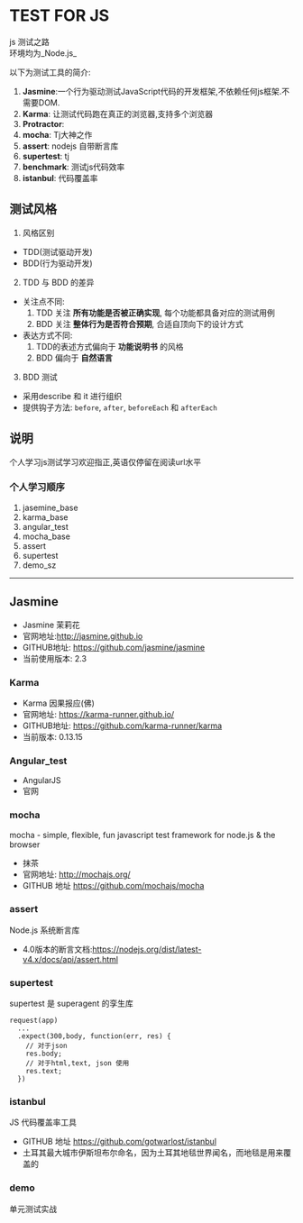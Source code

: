 # TEST FOR JS
js 测试之路  
环境均为_Node.js_  

以下为测试工具的简介:  

1. **Jasmine**:一个行为驱动测试JavaScript代码的开发框架,不依赖任何js框架.不需要DOM.
2. **Karma**: 让测试代码跑在真正的浏览器,支持多个浏览器
3. **Protractor**:
4. **mocha**: Tj大神之作
5. **assert**: nodejs 自带断言库
6. **supertest**: tj
7. **benchmark**: 测试js代码效率
8. **istanbul**: 代码覆盖率



## 测试风格
1. 风格区别
  - TDD(测试驱动开发)
  - BDD(行为驱动开发)
2. TDD 与 BDD 的差异
  - 关注点不同:
    1. TDD 关注 **所有功能是否被正确实现**, 每个功能都具备对应的测试用例
    2. BDD 关注 **整体行为是否符合预期**, 合适自顶向下的设计方式
  - 表达方式不同:
    1. TDD的表述方式偏向于 **功能说明书** 的风格
    2. BDD 偏向于 **自然语言**
3. BDD 测试
  - 采用describe 和 it 进行组织
  - 提供钩子方法: `before`, `after`, `beforeEach` 和 `afterEach`



## 说明

个人学习js测试学习欢迎指正,英语仅停留在阅读url水平


### 个人学习顺序

1. jasemine_base
2. karma_base
3. angular_test
4. mocha_base
5. assert
6. supertest
7. demo_sz

- - - - -

## Jasmine

- Jasmine 茉莉花
- 官网地址:<http://jasmine.github.io>
- GITHUB地址: <https://github.com/jasmine/jasmine>
- 当前使用版本: 2.3

### Karma

- Karma 因果报应(佛)
- 官网地址: <https://karma-runner.github.io/>
- GITHUB地址: <https://github.com/karma-runner/karma>
- 当前版本: 0.13.15

### Angular_test

- AngularJS
- 官网

### mocha
mocha - simple, flexible, fun javascript test framework for node.js & the browser

- 抹茶
- 官网地址: <http://mochajs.org/>
- GITHUB 地址 <https://github.com/mochajs/mocha>


### assert
Node.js 系统断言库

- 4.0版本的断言文档:<https://nodejs.org/dist/latest-v4.x/docs/api/assert.html>

### supertest

supertest 是 superagent 的孪生库  

```
request(app)
  ...
  .expect(300,body, function(err, res) {
    // 对于json
    res.body;
    // 对于html,text, json 使用
    res.text;
  })
```

### istanbul
JS 代码覆盖率工具

- GITHUB 地址 <https://github.com/gotwarlost/istanbul>
- 土耳其最大城市伊斯坦布尔命名，因为土耳其地毯世界闻名，而地毯是用来覆盖的


### demo
单元测试实战
